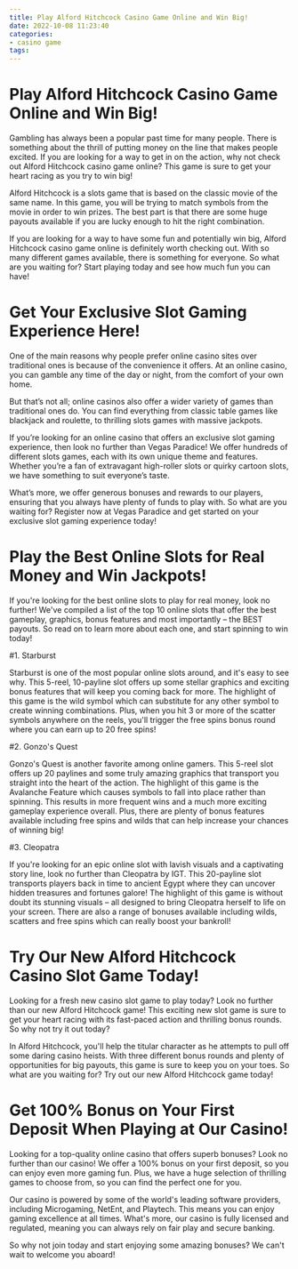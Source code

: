 ```yaml
---
title: Play Alford Hitchcock Casino Game Online and Win Big!
date: 2022-10-08 11:23:40
categories:
- casino game
tags:
---
```



#  Play Alford Hitchcock Casino Game Online and Win Big!

Gambling has always been a popular past time for many people. There is something about the thrill of putting money on the line that makes people excited. If you are looking for a way to get in on the action, why not check out Alford Hitchcock casino game online? This game is sure to get your heart racing as you try to win big!

Alford Hitchcock is a slots game that is based on the classic movie of the same name. In this game, you will be trying to match symbols from the movie in order to win prizes. The best part is that there are some huge payouts available if you are lucky enough to hit the right combination.

If you are looking for a way to have some fun and potentially win big, Alford Hitchcock casino game online is definitely worth checking out. With so many different games available, there is something for everyone. So what are you waiting for? Start playing today and see how much fun you can have!

#  Get Your Exclusive Slot Gaming Experience Here!

One of the main reasons why people prefer online casino sites over traditional ones is because of the convenience it offers. At an online casino, you can gamble any time of the day or night, from the comfort of your own home.

But that’s not all; online casinos also offer a wider variety of games than traditional ones do. You can find everything from classic table games like blackjack and roulette, to thrilling slots games with massive jackpots.

If you’re looking for an online casino that offers an exclusive slot gaming experience, then look no further than Vegas Paradice! We offer hundreds of different slots games, each with its own unique theme and features. Whether you’re a fan of extravagant high-roller slots or quirky cartoon slots, we have something to suit everyone’s taste.

What’s more, we offer generous bonuses and rewards to our players, ensuring that you always have plenty of funds to play with. So what are you waiting for? Register now at Vegas Paradice and get started on your exclusive slot gaming experience today!

#  Play the Best Online Slots for Real Money and Win Jackpots!

If you're looking for the best online slots to play for real money, look no further! We've compiled a list of the top 10 online slots that offer the best gameplay, graphics, bonus features and most importantly – the BEST payouts. So read on to learn more about each one, and start spinning to win today!

#1. Starburst

Starburst is one of the most popular online slots around, and it's easy to see why. This 5-reel, 10-payline slot offers up some stellar graphics and exciting bonus features that will keep you coming back for more. The highlight of this game is the wild symbol which can substitute for any other symbol to create winning combinations. Plus, when you hit 3 or more of the scatter symbols anywhere on the reels, you'll trigger the free spins bonus round where you can earn up to 20 free spins!

#2. Gonzo's Quest

Gonzo's Quest is another favorite among online gamers. This 5-reel slot offers up 20 paylines and some truly amazing graphics that transport you straight into the heart of the action. The highlight of this game is the Avalanche Feature which causes symbols to fall into place rather than spinning. This results in more frequent wins and a much more exciting gameplay experience overall. Plus, there are plenty of bonus features available including free spins and wilds that can help increase your chances of winning big!

#3. Cleopatra

If you're looking for an epic online slot with lavish visuals and a captivating story line, look no further than Cleopatra by IGT. This 20-payline slot transports players back in time to ancient Egypt where they can uncover hidden treasures and fortunes galore! The highlight of this game is without doubt its stunning visuals – all designed to bring Cleopatra herself to life on your screen. There are also a range of bonuses available including wilds, scatters and free spins which can really boost your bankroll!

#  Try Our New Alford Hitchcock Casino Slot Game Today! 

Looking for a fresh new casino slot game to play today? Look no further than our new Alford Hitchcock game! This exciting new slot game is sure to get your heart racing with its fast-paced action and thrilling bonus rounds. So why not try it out today?

In Alford Hitchcock, you'll help the titular character as he attempts to pull off some daring casino heists. With three different bonus rounds and plenty of opportunities for big payouts, this game is sure to keep you on your toes. So what are you waiting for? Try out our new Alford Hitchcock game today!

#  Get 100% Bonus on Your First Deposit When Playing at Our Casino!

Looking for a top-quality online casino that offers superb bonuses? Look no further than our casino! We offer a 100% bonus on your first deposit, so you can enjoy even more gaming fun. Plus, we have a huge selection of thrilling games to choose from, so you can find the perfect one for you.

Our casino is powered by some of the world's leading software providers, including Microgaming, NetEnt, and Playtech. This means you can enjoy gaming excellence at all times. What's more, our casino is fully licensed and regulated, meaning you can always rely on fair play and secure banking.

So why not join today and start enjoying some amazing bonuses? We can't wait to welcome you aboard!